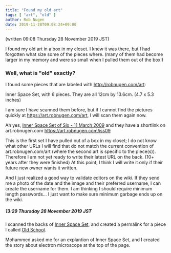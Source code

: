 ```yaml
---
title: "Found my old art"
tags: [ "art", "old" ]
author: Rob Nugen
date: 2019-11-28T09:08:24+09:00
---
```


(written 09:08 Thursday 28 November 2019 JST)

I found my old art in a box in my closet.  I knew it was there, but I
had forgotten what size some of the pieces where.  (many of them had
become larger in my memory and were so small when I pulled them out of
the box!)

### Well, what is "old" exactly?

I found some pieces that are labeled with http://robnugen.com/art:

Inner Space Set, with 6 pieces.  They are all 12cm by 13.6cm.  (4.7 x
5.3 inches)

I am sure I have scanned them before, but if I cannot find the
pictures quickly at https://art.robnugen.com/art, I will scan them again now.

Ah yes,
[Inner Space Set of Six - 11 March 2009](https://wiki.robnugen.com/wiki/Art:Inner_Space_Set_of_Six_-_11_March_2009)
and they have a shortlink on art.robnugen.com
https://art.robnugen.com/iss09

This is the first set I have pulled out of a box in my closet; I do
not know what other URLs I will find that do not match the current
convention of art.robnugen.com/art (where the second art is specific
to the piece(s)).  Therefore I am not yet ready to write their latest
URL on the back.  (10+ years after they were finished) At this point,
I think I will write it only if their future new owner wants it
written.

And I just realized a good way to validate editors on the wiki.  If
they send me a photo of the date and the image and their preferred
username, I can create the username for them.  I am thinking I should
require minimum length passwords...  I just want to make sure minimum
garbage ends up on the wiki.

##### 13:29 Thursday 28 November 2019 JST

I scanned the backs of
[Inner Space Set](https://wiki.robnugen.com/wiki/Art:Inner_Space_Set_of_Six_-_11_March_2009),
and created a permalink for a piece I called
[Old School](https://wiki.robnugen.com/wiki/Art:Old_School_-_24_April_2010).

Mohammed asked me for an explantion of Inner Space Set, and I created
the story about electron microscope at the top of the page.
